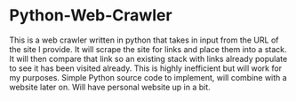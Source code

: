 # Python-Web-Crawler

This is a web crawler written in python that takes in input from the URL of the site I provide. It will scrape the site for links and place them into a stack. It will then compare that link so an existing stack with links already populate to see it has been visited already. This is highly inefficient but will work for my purposes. Simple Python source code to implement, will combine with a website later on. Will have personal website up in a bit.
